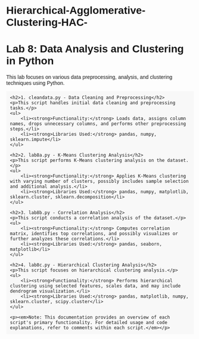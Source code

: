 # Hierarchical-Agglomerative-Clustering-HAC-
<!DOCTYPE html>
<html>
<head>
    <title>Lab 8 - Data Analysis and Clustering</title>
    <style>
        body { font-family: Arial, sans-serif; }
        h2 { color: navy; }
        pre { background-color: #f8f8f8; padding: 10px; }
    </style>
</head>
<body>
    <h1>Lab 8: Data Analysis and Clustering in Python</h1>
    <p>This lab focuses on various data preprocessing, analysis, and clustering techniques using Python.</p>

    <h2>1. cleandata.py - Data Cleaning and Preprocessing</h2>
    <p>This script handles initial data cleaning and preprocessing tasks.</p>
    <ul>
        <li><strong>Functionality:</strong> Loads data, assigns column names, drops unnecessary columns, and performs other preprocessing steps.</li>
        <li><strong>Libraries Used:</strong> pandas, numpy, sklearn.impute</li>
    </ul>
    
    <h2>2. lab8a.py - K-Means Clustering Analysis</h2>
    <p>This script performs K-Means clustering analysis on the dataset.</p>
    <ul>
        <li><strong>Functionality:</strong> Applies K-Means clustering with varying number of clusters, possibly includes sample selection and additional analysis.</li>
        <li><strong>Libraries Used:</strong> pandas, numpy, matplotlib, sklearn.cluster, sklearn.decomposition</li>
    </ul>

    <h2>3. lab8b.py - Correlation Analysis</h2>
    <p>This script conducts a correlation analysis of the dataset.</p>
    <ul>
        <li><strong>Functionality:</strong> Computes correlation matrix, identifies top correlations, and possibly visualizes or further analyzes these correlations.</li>
        <li><strong>Libraries Used:</strong> pandas, seaborn, matplotlib</li>
    </ul>

    <h2>4. lab8c.py - Hierarchical Clustering Analysis</h2>
    <p>This script focuses on hierarchical clustering analysis.</p>
    <ul>
        <li><strong>Functionality:</strong> Performs hierarchical clustering using selected features, scales data, and may include dendrogram visualization.</li>
        <li><strong>Libraries Used:</strong> pandas, matplotlib, numpy, sklearn.cluster, scipy.cluster</li>
    </ul>

    <p><em>Note: This documentation provides an overview of each script's primary functionality. For detailed usage and code explanations, refer to comments within each script.</em></p>
</body>
</html>
